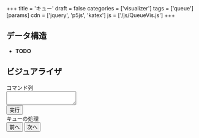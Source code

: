 +++
title = 'キュー'
draft = false
categories = ['visualizer']
tags = ['queue']
[params]
    cdn = ['jquery', 'p5js', 'katex']
    js = ['/js/QueueVis.js']
+++

## データ構造

* **TODO**

## ビジュアライザ

<div class="container">
  <div>
    <label for="program">コマンド列</label><br>
    <textarea class="w-full" id="program"></textarea><br>
    <button class="alg-btn" id="run">実行</button>
  </div>
  <div>
    <label>キューの処理</label>
    <div class="mb-1" id="canvas-hole"></div>
    <div class="text-center">
      <button class="alg-btn" id="prev">前へ</button>
      <button class="alg-btn" id="next">次へ</button>
    </div>
  </div>
</div>
